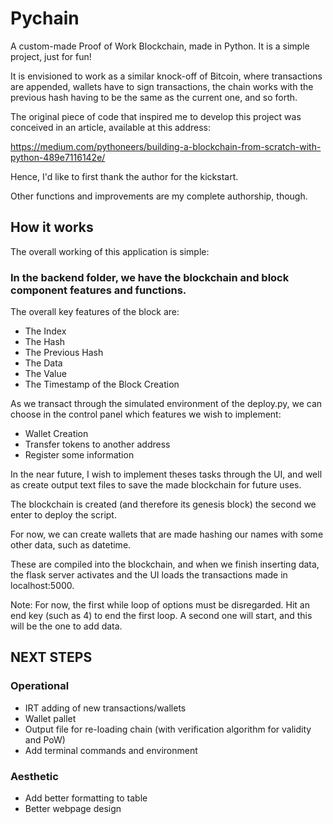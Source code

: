# Pychain 

A custom-made Proof of Work Blockchain, made in Python.
It is a simple project, just for fun!

It is envisioned to work as a similar knock-off of Bitcoin, where transactions are appended, wallets have to sign transactions, the chain works with the previous hash having to be the same as the current one, and so forth.

The original piece of code that inspired me to develop this project was conceived in an article, available 
at this address: 

https://medium.com/pythoneers/building-a-blockchain-from-scratch-with-python-489e7116142e/

Hence, I'd like to first thank the author for the kickstart.

Other functions and improvements are my complete authorship, though.

## How it works

The overall working of this application is simple:

### In the backend folder, we have the blockchain and block component features and functions. 

The overall key features of the block are:
- The Index
- The Hash
- The Previous Hash
- The Data
- The Value
- The Timestamp of the Block Creation

As we transact through the simulated environment of the deploy.py, we can choose in the control panel which features we wish to implement:
- Wallet Creation
- Transfer tokens to another address
- Register some information

In the near future, I wish to implement theses tasks through the UI, and well as create output text files to save the made blockchain for future uses.

The blockchain is created (and therefore its genesis block) the second we enter to deploy the script.

For now, we can create wallets that are made hashing our names with some other data, such as datetime.

These are compiled into the blockchain, and when we finish inserting data, the flask server activates and the UI loads the transactions made in localhost:5000.

Note: For now, the first while loop of options must be disregarded.  Hit an end key (such as 4) to end the first loop. A second one will start, and this will be the one to add data.





## NEXT STEPS ##

### Operational ###
- IRT adding of new transactions/wallets
- Wallet pallet
- Output file for re-loading chain (with verification algorithm for validity and PoW)
- Add terminal commands and environment

### Aesthetic  ###
- Add better formatting to table
- Better webpage design




